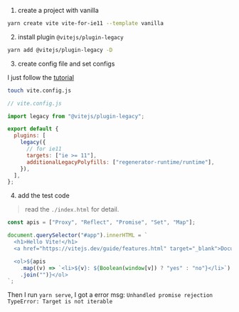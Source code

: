 1. create a project with vanilla

```sh
yarn create vite vite-for-ie11 --template vanilla
```

2. install plugin `@vitejs/plugin-legacy`

```sh
yarn add @vitejs/plugin-legacy -D
```

3. create config file and set configs

I just follow the [tutorial](https://github.com/vitejs/vite/tree/main/packages/plugin-legacy#usage)

```sh
touch vite.config.js
```

```js
// vite.config.js

import legacy from "@vitejs/plugin-legacy";

export default {
  plugins: [
    legacy({
      // for ie11
      targets: ["ie >= 11"],
      additionalLegacyPolyfills: ["regenerator-runtime/runtime"],
    }),
  ],
};
```

4. add the test code

> read the `./index.html` for detail.

```js
const apis = ["Proxy", "Reflect", "Promise", "Set", "Map"];

document.querySelector("#app").innerHTML = `
  <h1>Hello Vite!</h1>
  <a href="https://vitejs.dev/guide/features.html" target="_blank">Documentation</a>

  <ol>${apis
    .map((v) => `<li>${v}: ${Boolean(window[v]) ? "yes" : "no"}</li>`)
    .join("")}</ol>
`;
```

Then I run `yarn serve`, I got a error msg: `Unhandled promise rejection TypeError: Target is not iterable`
